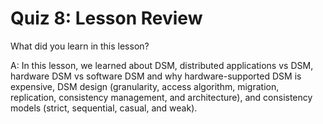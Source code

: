 # Quiz 8: Lesson Review

What did you learn in this lesson?

A: In this lesson, we learned about DSM, distributed applications vs DSM, hardware DSM vs software DSM and why hardware-supported DSM is expensive, DSM design (granularity, access algorithm, migration, replication, consistency management, and architecture), and consistency models (strict, sequential, casual, and weak).
